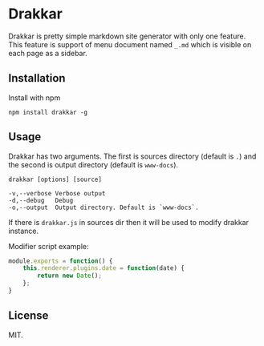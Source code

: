 # Drakkar

Drakkar is pretty simple markdown site generator with only one feature. This
feature is support of menu document named `_.md` which is visible on each
page as a sidebar.

## Installation

Install with npm
```
npm install drakkar -g
```

## Usage

Drakkar has two arguments. The first is sources directory (default is `.`) and the second is output directory (default is `www-docs`).

```
drakkar [options] [source]

-v,--verbose Verbose output
-d,--debug   Debug
-o,--output  Output directory. Default is `www-docs`.
```

If there is `drakkar.js` in sources dir then it will be used to modify drakkar
instance.

Modifier script example:

```javascript
module.exports = function() {
    this.renderer.plugins.date = function(date) {
        return new Date();
    };
}
```

## License

MIT.
